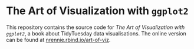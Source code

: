 # The Art of Visualization with `ggplot2`

This repository contains the source code for *The Art of Visualization with `ggplot2`*, a book about TidyTuesday data visualisations. The online version can be found at [nrennie.rbind.io/art-of-viz](https://nrennie.rbind.io/art-of-viz/).
